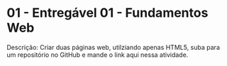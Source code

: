 # 01 - Entregável 01 - Fundamentos Web
Descrição: Criar duas páginas web, utilziando apenas HTML5, suba para um repositório no GitHub e mande o link aqui nessa atividade.